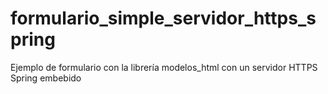 # formulario_simple_servidor_https_spring
Ejemplo de formulario con la librería modelos_html con un servidor HTTPS Spring embebido
